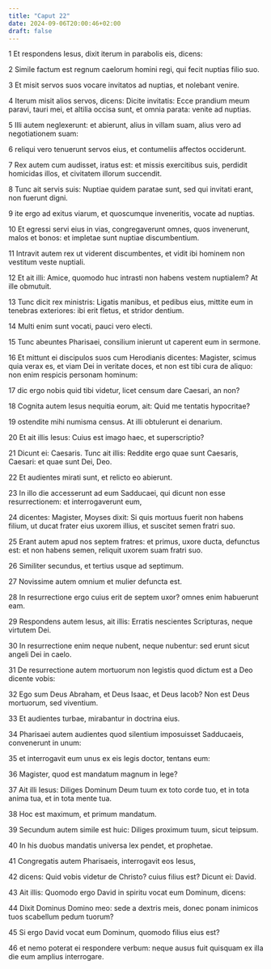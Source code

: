 ```yaml
---
title: "Caput 22"
date: 2024-09-06T20:00:46+02:00
draft: false
---
```



1 Et respondens Iesus, dixit iterum in parabolis eis, dicens:

2 Simile factum est regnum caelorum homini regi, qui fecit nuptias filio suo.

3 Et misit servos suos vocare invitatos ad nuptias, et nolebant venire.

4 Iterum misit alios servos, dicens: Dicite invitatis: Ecce prandium meum paravi, tauri mei, et altilia occisa sunt, et omnia parata: venite ad nuptias.

5 Illi autem neglexerunt: et abierunt, alius in villam suam, alius vero ad negotiationem suam:

6 reliqui vero tenuerunt servos eius, et contumeliis affectos occiderunt.

7 Rex autem cum audisset, iratus est: et missis exercitibus suis, perdidit homicidas illos, et civitatem illorum succendit.

8 Tunc ait servis suis: Nuptiae quidem paratae sunt, sed qui invitati erant, non fuerunt digni.

9 ite ergo ad exitus viarum, et quoscumque inveneritis, vocate ad nuptias.

10 Et egressi servi eius in vias, congregaverunt omnes, quos invenerunt, malos et bonos: et impletae sunt nuptiae discumbentium.

11 Intravit autem rex ut viderent discumbentes, et vidit ibi hominem non vestitum veste nuptiali.

12 Et ait illi: Amice, quomodo huc intrasti non habens vestem nuptialem? At ille obmutuit.

13 Tunc dicit rex ministris: Ligatis manibus, et pedibus eius, mittite eum in tenebras exteriores: ibi erit fletus, et stridor dentium.

14 Multi enim sunt vocati, pauci vero electi.

15 Tunc abeuntes Pharisaei, consilium inierunt ut caperent eum in sermone.

16 Et mittunt ei discipulos suos cum Herodianis dicentes: Magister, scimus quia verax es, et viam Dei in veritate doces, et non est tibi cura de aliquo: non enim respicis personam hominum:

17 dic ergo nobis quid tibi videtur, licet censum dare Caesari, an non?

18 Cognita autem Iesus nequitia eorum, ait: Quid me tentatis hypocritae?

19 ostendite mihi numisma census. At illi obtulerunt ei denarium.

20 Et ait illis Iesus: Cuius est imago haec, et superscriptio?

21 Dicunt ei: Caesaris. Tunc ait illis: Reddite ergo quae sunt Caesaris, Caesari: et quae sunt Dei, Deo.

22 Et audientes mirati sunt, et relicto eo abierunt.

23 In illo die accesserunt ad eum Sadducaei, qui dicunt non esse resurrectionem: et interrogaverunt eum,

24 dicentes: Magister, Moyses dixit: Si quis mortuus fuerit non habens filium, ut ducat frater eius uxorem illius, et suscitet semen fratri suo.

25 Erant autem apud nos septem fratres: et primus, uxore ducta, defunctus est: et non habens semen, reliquit uxorem suam fratri suo.

26 Similiter secundus, et tertius usque ad septimum.

27 Novissime autem omnium et mulier defuncta est.

28 In resurrectione ergo cuius erit de septem uxor? omnes enim habuerunt eam.

29 Respondens autem Iesus, ait illis: Erratis nescientes Scripturas, neque virtutem Dei.

30 In resurrectione enim neque nubent, neque nubentur: sed erunt sicut angeli Dei in caelo.

31 De resurrectione autem mortuorum non legistis quod dictum est a Deo dicente vobis:

32 Ego sum Deus Abraham, et Deus Isaac, et Deus Iacob? Non est Deus mortuorum, sed viventium.

33 Et audientes turbae, mirabantur in doctrina eius.

34 Pharisaei autem audientes quod silentium imposuisset Sadducaeis, convenerunt in unum:

35 et interrogavit eum unus ex eis legis doctor, tentans eum:

36 Magister, quod est mandatum magnum in lege?

37 Ait illi Iesus: Diliges Dominum Deum tuum ex toto corde tuo, et in tota anima tua, et in tota mente tua.

38 Hoc est maximum, et primum mandatum.

39 Secundum autem simile est huic: Diliges proximum tuum, sicut teipsum.

40 In his duobus mandatis universa lex pendet, et prophetae.

41 Congregatis autem Pharisaeis, interrogavit eos Iesus,

42 dicens: Quid vobis videtur de Christo? cuius filius est? Dicunt ei: David.

43 Ait illis: Quomodo ergo David in spiritu vocat eum Dominum, dicens:

44 Dixit Dominus Domino meo: sede a dextris meis, donec ponam inimicos tuos scabellum pedum tuorum?

45 Si ergo David vocat eum Dominum, quomodo filius eius est?

46 et nemo poterat ei respondere verbum: neque ausus fuit quisquam ex illa die eum amplius interrogare.


